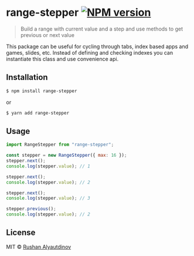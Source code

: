 # range-stepper [![NPM version][npm-image]][npm-url]

> Build a range with current value and a step and use methods to get previous or next value

This package can be useful for cycling through tabs, index based apps and games, slides, etc. Instead of defining and checking indexes you can instantiate this class and use convenience api.

## Installation

```sh
$ npm install range-stepper
```

or

```sh
$ yarn add range-stepper
```

## Usage

```javascript
import RangeStepper from "range-stepper";

const stepper = new RangeStepper({ max: 16 });
stepper.next();
console.log(stepper.value); // 1

stepper.next();
console.log(stepper.value); // 2

stepper.next();
console.log(stepper.value); // 3

stepper.previous();
console.log(stepper.value); // 2
```

## License

MIT © [Rushan Alyautdinov](https://github.com/akgondber)

[npm-image]: https://img.shields.io/npm/v/range-stepper.svg?style=flat
[npm-url]: https://npmjs.org/package/range-stepper

